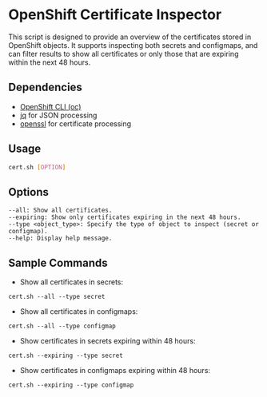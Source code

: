 # OpenShift Certificate Inspector

This script is designed to provide an overview of the certificates stored in OpenShift objects. It supports inspecting both secrets and configmaps, and can filter results to show all certificates or only those that are expiring within the next 48 hours.

## Dependencies

* [OpenShift CLI (oc)](https://docs.openshift.com/container-platform/latest/cli_reference/openshift_cli/getting-started-cli.html)
* [jq](https://stedolan.github.io/jq/download/) for JSON processing
* [openssl](https://www.openssl.org/source/) for certificate processing

## Usage

```bash
cert.sh [OPTION]
```

## Options

```
--all: Show all certificates.
--expiring: Show only certificates expiring in the next 48 hours.
--type <object_type>: Specify the type of object to inspect (secret or configmap).
--help: Display help message.
```

## Sample Commands
* Show all certificates in secrets:
```
cert.sh --all --type secret
```

* Show all certificates in configmaps:
```
cert.sh --all --type configmap
```

* Show certificates in secrets expiring within 48 hours:
```
cert.sh --expiring --type secret
```

* Show certificates in configmaps expiring within 48 hours:
```
cert.sh --expiring --type configmap
```
